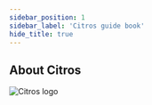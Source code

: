 ```yaml
---
sidebar_position: 1
sidebar_label: 'Citros guide book'
hide_title: true
---
```


## About Citros
![Citros logo](/img/citros.png)